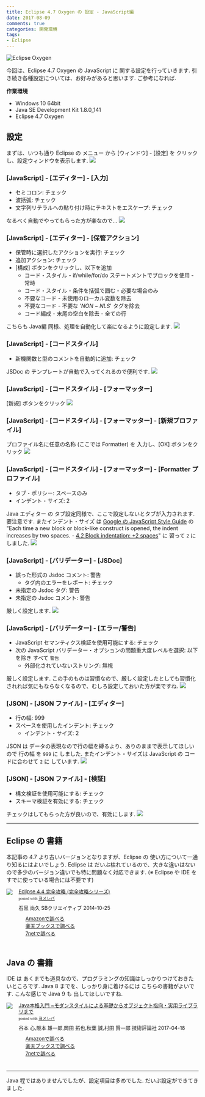 ```yaml
---
title: Eclipse 4.7 Oxygen の 設定 - JavaScript編
date: 2017-08-09
comments: true
categories: 開発環境
tags:
- Eclipse
---
```


![](/images/eclipse/4.7-oxygen.png "Eclipse Oxygen")

今回は、Eclipse 4.7 Oxygen の JavaScript に 関する設定を行っていきます.
引き続き各種設定については、お好みがあると思います. ご参考になれば.

**作業環境**
- Windows 10 64bit
- Java SE Development Kit 1.8.0_141
- Eclipse 4.7 Oxygen


## 設定
まずは、いつも通り Eclipse の メニュー から [ウィンドウ] - [設定] を クリックし、設定ウィンドウを表示します.
![](/images/eclipse/4.7-oxygen-config/001.png)


### [JavaScript] - [エディター] - [入力]
- セミコロン: チェック
- 波括弧: チェック
- 文字列リテラルへの貼り付け時にテキストをエスケープ: チェック

なるべく自動でやってもらった方が楽なので...
![](/images/eclipse/4.7-oxygen-config/301.png)


### [JavaScript] - [エディター] - [保管アクション]
- 保管時に選択したアクションを実行: チェック
- 追加アクション: チェック
- [構成] ボタンをクリックし、以下を追加
  - コード・スタイル - if/while/for/do ステートメントでブロックを使用 - 常時
  - コード・スタイル - 条件を括弧で囲む - 必要な場合のみ
  - 不要なコード - 未使用のローカル変数を除去
  - 不要なコード - 不要な '$NON-NLS$' タグを除去
  - コード編成 - 末尾の空白を除去 - 全ての行

こちらも Java編 同様、処理を自動化して楽になるように設定します.
![](/images/eclipse/4.7-oxygen-config/302.png)


### [JavaScript] - [コードスタイル]
- 新機関数と型のコメントを自動的に追加: チェック

JSDoc の テンプレートが自動で入ってくれるので便利です.
![](/images/eclipse/4.7-oxygen-config/303.png)


### [JavaScript] - [コードスタイル] - [フォーマッター]
[新規] ボタンをクリック
![](/images/eclipse/4.7-oxygen-config/304.png)


### [JavaScript] - [コードスタイル] - [フォーマッター] - [新規プロファイル]
プロファイル名に任意の名称 (ここでは Formatter) を 入力し、[OK] ボタンをクリック
![](/images/eclipse/4.7-oxygen-config/305.png)


### [JavaScript] - [コードスタイル] - [フォーマッター] - [Formatter プロファイル]
- タブ・ポリシー: スペースのみ
- インデント・サイズ: 2

Java エディター の タブ設定同様で、ここで設定しないとタブが入力されます. 要注意です. またインデント・サイズ は [Google の JavaScript Style Guide](https://google.github.io/styleguide/jsguide.html) の "Each time a new block or block-like construct is opened, the indent increases by two spaces. - [4.2 Block indentation: +2 spaces](https://google.github.io/styleguide/jsguide.html#formatting-block-indentation)" に 習って `2` にしました.
![](/images/eclipse/4.7-oxygen-config/306.png)


### [JavaScript] - [バリデーター] - [JSDoc]
- 誤った形式の Jsdoc コメント: 警告
  - タグ内のエラーをレポート: チェック
- 未指定の Jsdoc タグ: 警告
- 未指定の Jsdoc コメント: 警告

厳しく設定します.
![](/images/eclipse/4.7-oxygen-config/307.png)


### [JavaScript] - [バリデーター] - [エラー/警告]
- JavaScript セマンティクス検証を使用可能にする: チェック
- 次の JavaScript バリデーター・オプションの問題重大度レベルを選択: 以下を除き すべて `警告`
  - 外部化されていないストリング: 無視

厳しく設定します. この手のものは習慣なので、厳しく設定したとしても習慣化されれば気にもならなくなるので、むしろ設定しておいた方が楽ですね.
![](/images/eclipse/4.7-oxygen-config/308.png)


### [JSON] - [JSON ファイル] - [エディター]
- 行の幅: 999
- スペースを使用したインデント: チェック
  - インデント・サイズ: 2

JSON は データの表現なので行の幅を縛るより、ありのままで表示してほしいので 行の幅 を `999` に しました. またインデント・サイズは JavaScript の コードに合わせて `2` に しています.
![](/images/eclipse/4.7-oxygen-config/309.png)


### [JSON] - [JSON ファイル] - [検証]
- 構文検証を使用可能にする: チェック
- スキーマ検証を有効にする: チェック

チェックはしてもらった方が良いので、有効にします.
![](/images/eclipse/4.7-oxygen-config/310.png)



- - - -
## Eclipse の 書籍
本記事の 4.7 より古いバージョンとなりますが、Eclipse の 使い方について一通り知るにはよいでしょう. Eclipse は だいぶ枯れているので、大きな違いはないので多少のバージョン違いでも特に問題なく対応できます. (※ Eclipse や IDE を すでに使っている場合には不要です)
<div class="booklink-box" style="text-align:left;padding-bottom:20px;font-size:small;/zoom: 1;overflow: hidden;"><div class="booklink-image" style="float:left;margin:0 15px 10px 0;"><a href="//af.moshimo.com/af/c/click?a_id=860699&p_id=170&pc_id=185&pl_id=4062&s_v=b5Rz2P0601xu&url=http%3A%2F%2Fwww.amazon.co.jp%2Fexec%2Fobidos%2FASIN%2F4797380950" target="_blank" ><img src="https://images-fe.ssl-images-amazon.com/images/I/61UJFDCJZyL._SL160_.jpg" style="border: none;" /></a><img src="//i.moshimo.com/af/i/impression?a_id=860699&p_id=170&pc_id=185&pl_id=4062" width="1" height="1" style="border:none;"></div><div class="booklink-info" style="line-height:120%;/zoom: 1;overflow: hidden;"><div class="booklink-name" style="margin-bottom:10px;line-height:120%"><a href="//af.moshimo.com/af/c/click?a_id=860699&p_id=170&pc_id=185&pl_id=4062&s_v=b5Rz2P0601xu&url=http%3A%2F%2Fwww.amazon.co.jp%2Fexec%2Fobidos%2FASIN%2F4797380950" target="_blank" >Eclipse 4.4 完全攻略 (完全攻略シリーズ)</a><img src="//i.moshimo.com/af/i/impression?a_id=860699&p_id=170&pc_id=185&pl_id=4062" width="1" height="1" style="border:none;"><div class="booklink-powered-date" style="font-size:8pt;margin-top:5px;font-family:verdana;line-height:120%">posted with <a href="https://yomereba.com" rel="nofollow" target="_blank">ヨメレバ</a></div></div><div class="booklink-detail" style="margin-bottom:5px;">石黒 尚久 SBクリエイティブ 2014-10-25    </div><div class="booklink-link2" style="margin-top:10px;"><div class="shoplinkamazon" style="margin-right:5px;background: url('//img.yomereba.com/yl.gif') 0 0 no-repeat;padding: 2px 0 2px 18px;white-space: nowrap;"><a href="//af.moshimo.com/af/c/click?a_id=860699&p_id=170&pc_id=185&pl_id=4062&s_v=b5Rz2P0601xu&url=http%3A%2F%2Fwww.amazon.co.jp%2Fexec%2Fobidos%2FASIN%2F4797380950" target="_blank" >Amazonで調べる</a><img src="//i.moshimo.com/af/i/impression?a_id=860699&p_id=170&pc_id=185&pl_id=4062" width="1" height="1" style="border:none;"></div><div class="shoplinkrakuten" style="margin-right:5px;background: url('//img.yomereba.com/yl.gif') 0 -50px no-repeat;padding: 2px 0 2px 18px;white-space: nowrap;"><a href="//af.moshimo.com/af/c/click?a_id=862013&p_id=56&pc_id=56&pl_id=637&s_v=b5Rz2P0601xu&url=http%3A%2F%2Fbooks.rakuten.co.jp%2Frb%2F12960645%2F" target="_blank" >楽天ブックスで調べる</a><img src="//i.moshimo.com/af/i/impression?a_id=862013&p_id=56&pc_id=56&pl_id=637" width="1" height="1" style="border:none;"></div>          <div class="shoplinkseven" style="margin-right:5px;background: url('//img.yomereba.com/yl.gif') 0 -100px no-repeat;padding: 2px 0 2px 18px;white-space: nowrap;"><a href="//af.moshimo.com/af/c/click?a_id=860693&p_id=932&pc_id=1188&pl_id=12456&s_v=b5Rz2P0601xu&url=http%3A%2F%2F7net.omni7.jp%2Fsearch%2F%3FsearchKeywordFlg%3D1%26keyword%3D4-79-738095-8%2520%257C%25204-797-38095-8%2520%257C%25204-7973-8095-8%2520%257C%25204-79738-095-8%2520%257C%25204-797380-95-8%2520%257C%25204-7973809-5-8" target="_blank" >7netで調べる<img src="//i.moshimo.com/af/i/impression?a_id=860693&p_id=932&pc_id=1188&pl_id=12456" width="1" height="1" style="border:none;"></a></div>                          </div></div><div class="booklink-footer" style="clear: left"></div></div>

## Java の 書籍
IDE は あくまでも道具なので、プログラミングの知識はしっかりつけておきたいところです.
Java 8 までを、しっかり身に着けるには こちらの書籍がよいです. こんな感じで Java 9 も 出してほしいですね.
<div class="booklink-box" style="text-align:left;padding-bottom:20px;font-size:small;/zoom: 1;overflow: hidden;"><div class="booklink-image" style="float:left;margin:0 15px 10px 0;"><a href="//af.moshimo.com/af/c/click?a_id=860699&p_id=170&pc_id=185&pl_id=4062&s_v=b5Rz2P0601xu&url=http%3A%2F%2Fwww.amazon.co.jp%2Fexec%2Fobidos%2FASIN%2F477418909X" target="_blank" ><img src="https://images-fe.ssl-images-amazon.com/images/I/51741IwOl5L._SL160_.jpg" style="border: none;" /></a><img src="//i.moshimo.com/af/i/impression?a_id=860699&p_id=170&pc_id=185&pl_id=4062" width="1" height="1" style="border:none;"></div><div class="booklink-info" style="line-height:120%;/zoom: 1;overflow: hidden;"><div class="booklink-name" style="margin-bottom:10px;line-height:120%"><a href="//af.moshimo.com/af/c/click?a_id=860699&p_id=170&pc_id=185&pl_id=4062&s_v=b5Rz2P0601xu&url=http%3A%2F%2Fwww.amazon.co.jp%2Fexec%2Fobidos%2FASIN%2F477418909X" target="_blank" >Java本格入門 ~モダンスタイルによる基礎からオブジェクト指向・実用ライブラリまで</a><img src="//i.moshimo.com/af/i/impression?a_id=860699&p_id=170&pc_id=185&pl_id=4062" width="1" height="1" style="border:none;"><div class="booklink-powered-date" style="font-size:8pt;margin-top:5px;font-family:verdana;line-height:120%">posted with <a href="https://yomereba.com" rel="nofollow" target="_blank">ヨメレバ</a></div></div><div class="booklink-detail" style="margin-bottom:5px;">谷本 心,阪本 雄一郎,岡田 拓也,秋葉 誠,村田 賢一郎 技術評論社 2017-04-18    </div><div class="booklink-link2" style="margin-top:10px;"><div class="shoplinkamazon" style="margin-right:5px;background: url('//img.yomereba.com/yl.gif') 0 0 no-repeat;padding: 2px 0 2px 18px;white-space: nowrap;"><a href="//af.moshimo.com/af/c/click?a_id=860699&p_id=170&pc_id=185&pl_id=4062&s_v=b5Rz2P0601xu&url=http%3A%2F%2Fwww.amazon.co.jp%2Fexec%2Fobidos%2FASIN%2F477418909X" target="_blank" >Amazonで調べる</a><img src="//i.moshimo.com/af/i/impression?a_id=860699&p_id=170&pc_id=185&pl_id=4062" width="1" height="1" style="border:none;"></div><div class="shoplinkrakuten" style="margin-right:5px;background: url('//img.yomereba.com/yl.gif') 0 -50px no-repeat;padding: 2px 0 2px 18px;white-space: nowrap;"><a href="//af.moshimo.com/af/c/click?a_id=862013&p_id=56&pc_id=56&pl_id=637&s_v=b5Rz2P0601xu&url=http%3A%2F%2Fbooks.rakuten.co.jp%2Frb%2F14782914%2F" target="_blank" >楽天ブックスで調べる</a><img src="//i.moshimo.com/af/i/impression?a_id=862013&p_id=56&pc_id=56&pl_id=637" width="1" height="1" style="border:none;"></div>           <div class="shoplinkseven" style="margin-right:5px;background: url('//img.yomereba.com/yl.gif') 0 -100px no-repeat;padding: 2px 0 2px 18px;white-space: nowrap;"><a href="//af.moshimo.com/af/c/click?a_id=860693&p_id=932&pc_id=1188&pl_id=12456&s_v=b5Rz2P0601xu&url=http%3A%2F%2F7net.omni7.jp%2Fsearch%2F%3FsearchKeywordFlg%3D1%26keyword%3D4-77-418909-3%2520%257C%25204-774-18909-3%2520%257C%25204-7741-8909-3%2520%257C%25204-77418-909-3%2520%257C%25204-774189-09-3%2520%257C%25204-7741890-9-3" target="_blank" >7netで調べる<img src="//i.moshimo.com/af/i/impression?a_id=860693&p_id=932&pc_id=1188&pl_id=12456" width="1" height="1" style="border:none;"></a></div>                          </div></div><div class="booklink-footer" style="clear: left"></div></div>



- - - -
Java 程ではありませんでしたが、設定項目は多めでした. だいぶ設定ができてきました.
